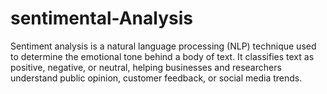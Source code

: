 # sentimental-Analysis
Sentiment analysis is a natural language processing (NLP) technique used to determine the emotional tone behind a body of text. It classifies text as positive, negative, or neutral, helping businesses and researchers understand public opinion, customer feedback, or social media trends.

